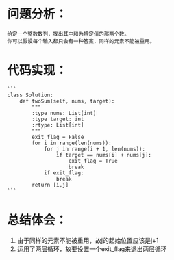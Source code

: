 # 问题分析：
    给定一个整数数列，找出其中和为特定值的那两个数。
    你可以假设每个输入都只会有一种答案，同样的元素不能被重用。

# 代码实现：
    ```
    class Solution:
        def twoSum(self, nums, target):
            """
            :type nums: List[int]
            :type target: int
            :rtype: List[int]
            """
            exit_flag = False
            for i in range(len(nums)):
                for j in range(i + 1, len(nums)):
                    if target == nums[i] + nums[j]:
                        exit_flag = True
                        break
                if exit_flag:
                    break
            return [i,j]
    ```
# 总结体会：
  1. 由于同样的元素不能被重用，故j的起始位置应该是j+1
  2. 运用了两层循环，故要设置一个exit_flag来退出两层循环
